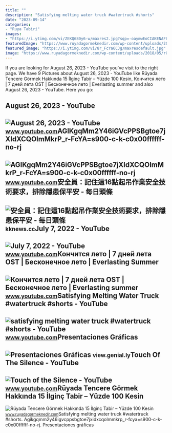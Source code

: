 ```yaml
---
title: ""
description: "Satisfying melting water truck #watertruck #shorts"
date: "2023-09-14"
categories:
- "Ruya Tabiri"
images:
- "https://i.ytimg.com/vi/ZEKQ680y6-w/maxres2.jpg?sqp=-oaymwEoCIAKENAF8quKqQMcGADwAQH4AbYIgAKAD4oCDAgAEAEYZSA5KH8wDw==&amp;rs=AOn4CLDc65fti5WI16LtTQdrzhn_R-FcYA"
featuredImage: "https://www.ruyadagormeknedir.com/wp-content/uploads/2018/05/rüyada-tencre-görmek-1-768x458.jpg"
featured_image: "https://i.ytimg.com/vi/8r_FcYa6CJg/maxresdefault.jpg"
image: "https://www.ruyadagormeknedir.com/wp-content/uploads/2018/05/rüyada-tencre-görmek-1-768x458.jpg"
---
```


If you are looking for August 26, 2023 - YouTube you've visit to the right page. We have 9 Pictures about August 26, 2023 - YouTube like Rüyada Tencere Görmek Hakkında 15 İlginç Tabir – Yüzde 100 Kesin, Кончится лето | 7 дней лета OST | Бесконечное лето | Everlasting summer and also August 26, 2023 - YouTube. Here you go:

August 26, 2023 - YouTube
-------------------------

 ![August 26, 2023 - YouTube](https://i.ytimg.com/vi/ZEKQ680y6-w/maxres2.jpg?sqp=-oaymwEoCIAKENAF8quKqQMcGADwAQH4AbYIgAKAD4oCDAgAEAEYZSA5KH8wDw==&rs=AOn4CLDc65fti5WI16LtTQdrzhn_R-FcYA) <small>www.youtube.com</small>AGIKgqMm2Y46iGVcPPSBgtoe7jXIdXCQOlmMkrP\_r-FcYA=s900-c-k-c0x00ffffff-no-rj
--------------------------------------------------------------------------

 ![AGIKgqMm2Y46iGVcPPSBgtoe7jXIdXCQOlmMkrP_r-FcYA=s900-c-k-c0x00ffffff-no-rj](https://yt3.googleusercontent.com/ytc/AGIKgqMm2Y46iGVcPPSBgtoe7jXIdXCQOlmMkrP_r-FcYA=s900-c-k-c0x00ffffff-no-rj) <small>www.youtube.com</small>安全員：記住這16點起吊作業安全技術要求，排除隱患保平安 - 每日頭條
-----------------------------------

 ![安全員：記住這16點起吊作業安全技術要求，排除隱患保平安 - 每日頭條](https://i1.kknews.cc/WyAHJlTUOW256E1gHKpFgqtFQqt8oqWR82R_fcYA4PdnGTMeNdQ4behaXi2l/0.jpg) <small>kknews.cc</small>July 7, 2022 - YouTube
----------------------

 ![July 7, 2022 - YouTube](https://i.ytimg.com/vi/EmnGMIJCpnY/maxres2.jpg?sqp=-oaymwEoCIAKENAF8quKqQMcGADwAQH4AZQDgALQBYoCDAgAEAEYfyAmKBwwDw==&rs=AOn4CLDP-kSHrFjtubbdVwtR_Qb5r_fcyA) <small>www.youtube.com</small>Кончится лето | 7 дней лета OST | Бесконечное лето | Everlasting Summer
-----------------------------------------------------------------------

 ![Кончится лето | 7 дней лета OST | Бесконечное лето | Everlasting summer](https://i.ytimg.com/vi/CICd7r_fCyA/maxresdefault.jpg) <small>www.youtube.com</small>Satisfying Melting Water Truck #watertruck #shorts - YouTube
------------------------------------------------------------

 ![satisfying melting water truck #watertruck #shorts - YouTube](https://i.ytimg.com/vi/m0r-FcYa-Z0/maxres2.jpg?sqp=-oaymwEoCIAKENAF8quKqQMcGADwAQH4Ac4FgAKACooCDAgAEAEYZSBfKCgwDw==&rs=AOn4CLARGiQtdtLXqEDmc4Tb0hax5NY8Jg) <small>www.youtube.com</small>Presentaciones Gráficas
-----------------------

 ![Presentaciones Gráficas](https://thumbnails.genial.ly/611be195f7c4860019e7241e/screenshots/77ce5f2e-3932-4738-9067-a3d1181d91e2.jpg) <small>view.genial.ly</small>Touch Of The Silence - YouTube
------------------------------

 ![Touch of the Silence - YouTube](https://i.ytimg.com/vi/8r_FcYa6CJg/maxresdefault.jpg) <small>www.youtube.com</small>Rüyada Tencere Görmek Hakkında 15 İlginç Tabir – Yüzde 100 Kesin
----------------------------------------------------------------

 ![Rüyada Tencere Görmek Hakkında 15 İlginç Tabir – Yüzde 100 Kesin](https://www.ruyadagormeknedir.com/wp-content/uploads/2018/05/rüyada-tencre-görmek-1-768x458.jpg) <small>www.ruyadagormeknedir.com</small>Satisfying melting water truck #watertruck #shorts. Agikgqmm2y46igvcppsbgtoe7jxidxcqolmmkrp\_r-fcya=s900-c-k-c0x00ffffff-no-rj. Presentaciones gráficas

